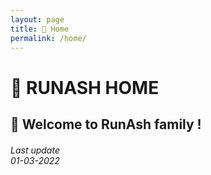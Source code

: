 ```yaml
--- 
layout: page 
title: 🏡 Home 
permalink: /home/ 
--- 
```

# 🏡 RUNASH HOME 
## 👏 Welcome to RunAsh family !
###### Last update<br>01-03-2022 

